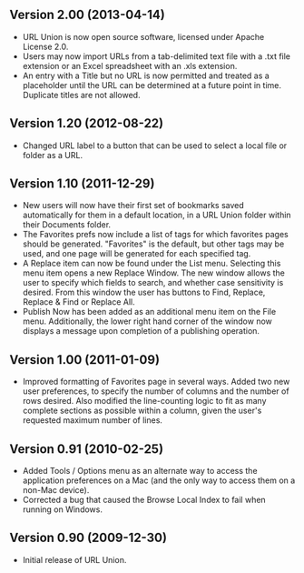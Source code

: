 Version 2.00 (2013-04-14)
-------------------------

* URL Union is now open source software, licensed under Apache License 2.0.
* Users may now import URLs from a tab-delimited text file with a .txt file extension or an Excel spreadsheet with an .xls extension.
* An entry with a Title but no URL is now permitted and treated as a placeholder until the URL can be determined at a future point in time. Duplicate titles are not allowed.

Version 1.20 (2012-08-22)
-------------------------

* Changed URL label to a button that can be used to select a local file or folder as a URL.

Version 1.10 (2011-12-29)
-------------------------

* New users will now have their first set of bookmarks saved automatically for them in a default location, in a URL Union folder within their Documents folder.
* The Favorites prefs now include a list of tags for which favorites pages should be generated. &quot;Favorites&quot; is the default, but other tags may be used, and one page will be generated for each specified tag.
* A Replace item can now be found under the List menu. Selecting this menu item opens a new Replace Window. The new window allows the user to specify which fields to search, and whether case sensitivity is desired. From this window the user has buttons to Find, Replace, Replace & Find or Replace All.
* Publish Now has been added as an additional menu item on the File menu. Additionally, the lower right hand corner of the window now displays a message upon completion of a publishing operation.

Version 1.00 (2011-01-09)
-------------------------

* Improved formatting of Favorites page in several ways. Added two new user preferences, to specify the number of columns and the number of rows desired. Also modified the line-counting logic to fit as many complete sections as possible within a column, given the user's requested maximum number of lines.

Version 0.91 (2010-02-25)
-------------------------

* Added Tools / Options menu as an alternate way to access the application preferences on a Mac (and the only way to access them on a non-Mac device).
* Corrected a bug that caused the Browse Local Index to fail when running on Windows.

Version 0.90 (2009-12-30)
-------------------------

* Initial release of URL Union.

